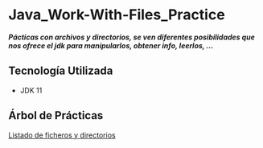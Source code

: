 # Java_Work-With-Files_Practice

***Pácticas con archivos y directorios, se ven diferentes posibilidades que nos ofrece el jdk para manipularlos, obtener info, leerlos, ...***

## Tecnología Utilizada

- JDK 11

## Árbol de Prácticas

[Listado de ficheros y directorios]("https://github.com/Javi3Code/Java_Work-With-Files_Practice/tree/master/src/com/jeycode/listoffilesanddirectories/")
